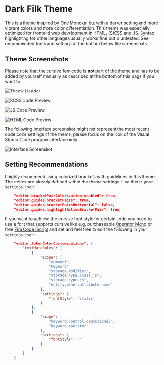 # Dark Filk Theme 

This is a theme inspired by [One Monokai](https://github.com/azemoh/vscode-one-monokai) but with a darker setting and more vibrant colors and more color differentiation. This theme was especially optimized for frontend web development in HTML, (S)CSS and JS. Syntax highlighting for other languages usually works fine but is untested. See recommended fonts and settings at the bottom below the screenshots.

## Theme Screenshots

Please note that the cursive font code is **not** part of the theme and has to be added by yourself manually as described at the bottom of this page if you want to.

![Theme Header](https://github.com/FilkCH/dark-filk-theme/blob/master/media/header.png?raw=true)

![SCSS Code Preview](https://github.com/FilkCH/dark-filk-theme/blob/master/media/code_css.png?raw=true)

![JS Code Preview](https://github.com/FilkCH/dark-filk-theme/blob/master/media/code_javascript.png?raw=true)

![HTML Code Preview](https://github.com/FilkCH/dark-filk-theme/blob/master/media/code_html.png?raw=true)

The following interface screenshot might not represent the most recent code color settings of the theme, please focus on the look of the Visual Studio Code program interface only.

![Interface Screenshot](https://github.com/FilkCH/dark-filk-theme/blob/master/media/interface.png?raw=true)

## Setting Recommendations

I highly recommend using colorized brackets with guidelines in this theme. The colors are already defined within the theme settings. Use this in your `settings.json`:

```json
    "editor.bracketPairColorization.enabled": true,
    "editor.guides.bracketPairs": true,
    "editor.guides.bracketPairsHorizontal": false,
    "editor.guides.highlightActiveBracketPair": true,
```

If you want to achieve the cursive font style for certain code you need to use a font that supports cursive like e.g. purchaseable [Operator Mono](https://www.typography.com/fonts/operator/styles) or free [Fira Code iScript](https://github.com/kencrocken/FiraCodeiScript) and set and feel free to edit the following in your `settings.json`:

```json
    "editor.tokenColorCustomizations": {
        "textMateRules": [
            {
                "scope": [
                    "comment",
                    "keyword",
                    "storage.modifier",
                    "storage.type.class.js",
                    "storage.type.js",
                    "entity.other.attribute-name"
                ],
                "settings": {
                    "fontStyle": "italic"
                }
            },
            {
                "scope": [
                    "keyword.control.conditional",
                    "keyword.operator"
                ],
                "settings": {
                    "fontStyle": ""
                }
            }
        ]
    }
```